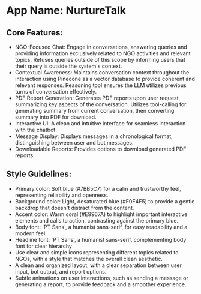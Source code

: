 # **App Name**: NurtureTalk

## Core Features:

- NGO-Focused Chat: Engage in conversations, answering queries and providing information exclusively related to NGO activities and relevant topics. Refuses queries outside of this scope by informing users that their query is outside the system's context.
- Contextual Awareness: Maintains conversation context throughout the interaction using Pinecone as a vector database to provide coherent and relevant responses. Reasoning tool ensures the LLM utilizes previous turns of conversation effectively.
- PDF Report Generation: Generates PDF reports upon user request, summarizing key aspects of the conversation. Utilizes tool-calling for generating summary from current conversation, then converting summary into PDF for download.
- Interactive UI: A clean and intuitive interface for seamless interaction with the chatbot.
- Message Display: Displays messages in a chronological format, distinguishing between user and bot messages.
- Downloadable Reports: Provides options to download generated PDF reports.

## Style Guidelines:

- Primary color: Soft blue (#7BB5C7) for a calm and trustworthy feel, representing reliability and openness.
- Background color: Light, desaturated blue (#F0F4F5) to provide a gentle backdrop that doesn't distract from the content.
- Accent color: Warm coral (#E9967A) to highlight important interactive elements and calls to action, contrasting against the primary blue.
- Body font: 'PT Sans', a humanist sans-serif, for easy readability and a modern feel.
- Headline font: 'PT Sans', a humanist sans-serif, complementing body font for clear hierarchy
- Use clear and simple icons representing different topics related to NGOs, with a style that matches the overall clean aesthetic.
- A clean and organized layout, with a clear separation between user input, bot output, and report options.
- Subtle animations on user interactions, such as sending a message or generating a report, to provide feedback and a smoother experience.